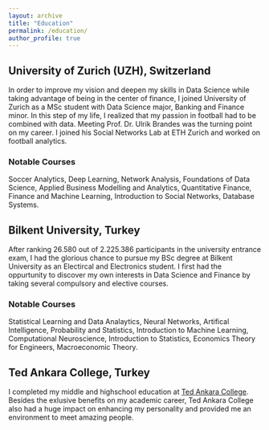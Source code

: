 ```yaml
---
layout: archive
title: "Education"
permalink: /education/
author_profile: true
---
```


## University of Zurich (UZH), Switzerland 
In order to improve my vision and deepen my skills in Data Science while taking advantage of being in the center of finance, I joined University of Zurich as a MSc student with Data Science major, Banking and Finance minor. In this step of my life, I realized that my passion in football had to be combined with data. Meeting Prof. Dr. Ulrik Brandes was the turning point on my career. I joined his Social Networks Lab at ETH Zurich and worked on football analytics.

### Notable Courses
Soccer Analytics, Deep Learning, Network Analysis, Foundations of Data Science, Applied Business Modelling and Analytics, Quantitative Finance, Finance and Machine Learning, Introduction to Social Networks, Database Systems.

## Bilkent University, Turkey
After ranking 26.580 out of 2.225.386 participants in the university entrance exam, I had the glorious chance to pursue my BSc degree at Bilkent University as an Electircal and Electronics student. I first had the oppurtunity to discover my own interests in Data Science and Finance by taking several compulsory and elective courses.

### Notable Courses
Statistical Learning and Data Analaytics,  Neural Networks, Artifical Intelligence, Probability and Statistics, Introduction to Machine Learning, Computational Neuroscience, Introduction to Statistics, Economics Theory for Engineers,  Macroeconomic Theory.

## Ted Ankara College,  Turkey
I completed my middle and highschool education at [Ted Ankara College](https://www.tedankara.k12.tr). Besides the exlusive benefits on my academic career, Ted Ankara College also had a huge impact on enhancing my personality and provided me an environment to meet amazing people. 